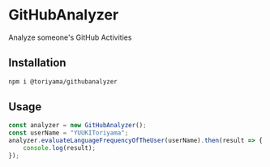 # GitHubAnalyzer
Analyze someone's GitHub Activities  

## Installation
```bash
npm i @toriyama/githubanalyzer
```

## Usage
```javascript
const analyzer = new GitHubAnalyzer();
const userName = "YUUKIToriyama";
analyzer.evaluateLanguageFrequencyOfTheUser(userName).then(result => {
	console.log(result);
});
```
